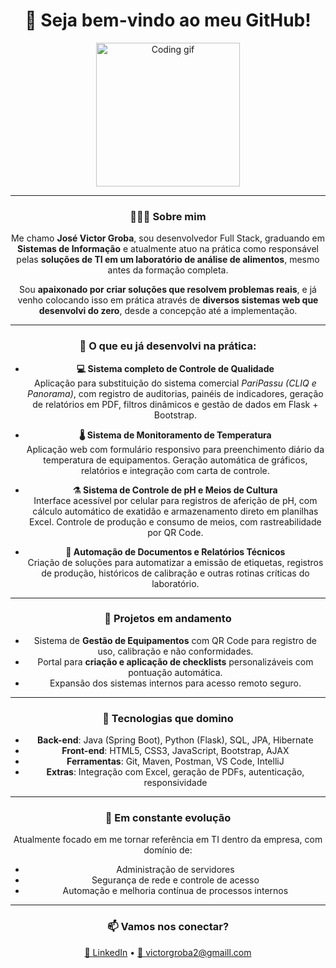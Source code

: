 <div align="center">

<h1>🚀 Seja bem-vindo ao meu GitHub!</h1>

<img src="https://media4.giphy.com/media/v1.Y2lkPTc5MGI3NjExbGZmbGdvM2t5cW9jbjNsaTFsMG05NnNmaXR3ZTQxODZzZ3N5dWhkMSZlcD12MV9pbnRlcm5hbF9naWZfYnlfaWQmY3Q9Zw/SWoSkN6DxTszqIKEqv/giphy.gif" height="230" alt="Coding gif" />

---

### 👨🏽‍💻 Sobre mim

Me chamo **José Victor Groba**, sou desenvolvedor Full Stack, graduando em **Sistemas de Informação** e atualmente atuo na prática como responsável pelas **soluções de TI em um laboratório de análise de alimentos**, mesmo antes da formação completa.  

Sou **apaixonado por criar soluções que resolvem problemas reais**, e já venho colocando isso em prática através de **diversos sistemas web que desenvolvi do zero**, desde a concepção até a implementação.

---

### 🔧 O que eu já desenvolvi na prática:

- **💻 Sistema completo de Controle de Qualidade**  
  Aplicação para substituição do sistema comercial *PariPassu (CLIQ e Panorama)*, com registro de auditorias, painéis de indicadores, geração de relatórios em PDF, filtros dinâmicos e gestão de dados em Flask + Bootstrap.

- **🌡️ Sistema de Monitoramento de Temperatura**  
  Aplicação web com formulário responsivo para preenchimento diário da temperatura de equipamentos. Geração automática de gráficos, relatórios e integração com carta de controle.

- **⚗️ Sistema de Controle de pH e Meios de Cultura**  
  Interface acessível por celular para registros de aferição de pH, com cálculo automático de exatidão e armazenamento direto em planilhas Excel. Controle de produção e consumo de meios, com rastreabilidade por QR Code.

- **🧾 Automação de Documentos e Relatórios Técnicos**  
  Criação de soluções para automatizar a emissão de etiquetas, registros de produção, históricos de calibração e outras rotinas críticas do laboratório.

---

### 🚧 Projetos em andamento

- Sistema de **Gestão de Equipamentos** com QR Code para registro de uso, calibração e não conformidades.  
- Portal para **criação e aplicação de checklists** personalizáveis com pontuação automática.  
- Expansão dos sistemas internos para acesso remoto seguro.

---

### 🧠 Tecnologias que domino

- **Back-end**: Java (Spring Boot), Python (Flask), SQL, JPA, Hibernate  
- **Front-end**: HTML5, CSS3, JavaScript, Bootstrap, AJAX  
- **Ferramentas**: Git, Maven, Postman, VS Code, IntelliJ  
- **Extras**: Integração com Excel, geração de PDFs, autenticação, responsividade

---

### 🌱 Em constante evolução

Atualmente focado em me tornar referência em TI dentro da empresa, com domínio de:

- Administração de servidores
- Segurança de rede e controle de acesso
- Automação e melhoria contínua de processos internos

---

### 📫 Vamos nos conectar?

<a href="[https://www.linkedin.com/in/josevictorgroba/](https://www.linkedin.com/in/jos%C3%A9victorgroba/)" target="_blank">🔗 LinkedIn</a> • <a href="mailto:victorgroba2@gmail.com">📧 victorgroba2@gmaill.com</a>

</div>
